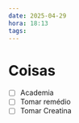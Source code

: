 ```yaml
---
date: 2025-04-29
hora: 18:13
tags:
---
```





# Coisas
- [ ] Academia
- [ ] Tomar remédio
- [ ] Tomar Creatina